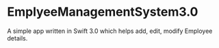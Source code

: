 # EmplyeeManagementSystem3.0
A simple app written in Swift 3.0 which helps add, edit, modify Employee details.
